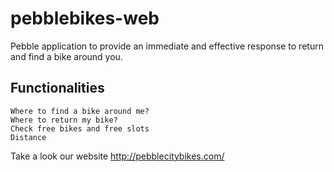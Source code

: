 # pebblebikes-web
Pebble application to provide an immediate and effective response to return and find a bike around you.

## Functionalities

    Where to find a bike around me?
    Where to return my bike?
    Check free bikes and free slots
    Distance

Take a look our website http://pebblecitybikes.com/ 
